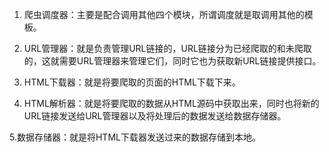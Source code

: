 

1. 爬虫调度器：主要是配合调用其他四个模块，所谓调度就是取调用其他的模板。

2. URL管理器：就是负责管理URL链接的，URL链接分为已经爬取的和未爬取的，这就需要URL管理器来管理它们，同时它也为获取新URL链接提供接口。

3. HTML下载器：就是将要爬取的页面的HTML下载下来。

4. HTML解析器：就是将要爬取的数据从HTML源码中获取出来，同时也将新的URL链接发送给URL管理器以及将处理后的数据发送给数据存储器。

5.数据存储器：就是将HTML下载器发送过来的数据存储到本地。